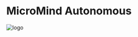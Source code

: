 # MicroMind Autonomous
![logo](https://github.com/Joffeey/MicroMind_Autonomous/assets/71882170/62405f2f-e937-43e6-8410-d522d76a4ed5)
